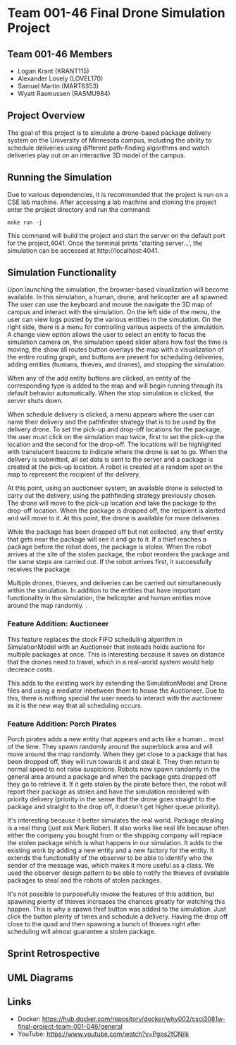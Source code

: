 # Team 001-46 Final Drone Simulation Project

## Team 001-46 Members
- Logan Krant (KRANT115)
- Alexander Lovely (LOVEL170)
- Samuel Martin (MART6353)
- Wyatt Rasmussen (RASMU984)

## Project Overview
The goal of this project is to simulate a drone-based package delivery system on the University of Minnesota campus, including the ability to schedule deliveries using different path-finding algorithms and watch deliveries play out on an interactive 3D model of the campus. 

## Running the Simulation
Due to various dependencies, it is recommended that the project is run on a CSE lab machine. After accessing a lab machine and cloning the project enter the project directory and run the command:
```
make run -j
```
This command will build the project and start the server on the default port for the project,4041. Once the terminal prints 'starting server...', the simulation can be accessed at http://localhost:4041. 

## Simulation Functionality
Upon launching the simulation, the browser-based visualization will become available. In this simulation, a human, drone, and helicopter are all spawned. The user can use the keyboard and mouse the navigate the 3D map of campus and interact with the simulation. On the left side of the menu, the user can view logs posted by the various entities in the simulation. On the right side, there is a menu for controlling various aspects of the simulation. A change view option allows the user to select an entity to focus the simulation camera on, the simulation speed slider alters how fast the time is moving, the show all routes button overlays the map with a visualization of the entire routing graph, and buttons are present for scheduling deliveries, adding entities (humans, thieves, and drones), and stopping the simulation. 

When any of the add entity buttons are clicked, an entity of the corresponding type is added to the map and will begin running through its default behavior automatically. When the stop simulation is clicked, the server shuts down.

When schedule delivery is clicked, a menu appears where the user can name their delivery and the pathfinder strategy that is to be used by the delivery drone. To set the pick-up and drop-off locations for the package, the user must click on the simulation map twice, first to set the pick-up the location and the second for the drop-off. The locations will be highlighted with translucent beacons to indicate where the drone is set to go. When the delivery is submitted, all set data is sent to the server and a package is created at the pick-up location. A robot is created at a random spot on the map to represent the recipient of the delivery.

At this point, using an auctioneer system, an available drone is selected to carry out the delivery, using the pathfinding strategy previously chosen. The drone will move to the pick-up location and take the package to the drop-off location. When the package is dropped off, the recipient is alerted and will move to it. At this point, the drone is available for more deliveries.

While the package has been dropped off but not collected, any thief entity that gets near the package will see it and go to it. If a thief reaches a package before the robot does, the package is stolen. When the robot arrives at the site of the stolen package, the robot reorders the package and the same steps are carried out. If the robot arrives first, it successfully receives the package.

Multiple drones, thieves, and deliveries can be carried out simultaneously within the simulation. In addition to the entities that have important functionality in the simulation, the helicopter and human entities move around the map randomly.
. 
### Feature Addition: Auctioneer
This feature replaces the stock FIFO scheduling algorithm in SimulationModel with an Auctioneer that insteads holds auctions for multiple packages at once. This is interesting because it saves on distance that the drones need to travel, which in a real-world system would help decreace costs.

This adds to the existing work by extending the SimulationModel and Drone files and using a mediator inbetween them to house the Auctioneer. Due to this, there is nothing special the user needs to interact with the auctioneer as it is the new way that all scheduling occurs.

### Feature Addition: Porch Pirates
Porch pirates adds a new entity that appears and acts like a human... most of the time. They spawn randomly around the superblock area and will move around the map randomly. When they get close to a package that has been dropped off, they will run towards it and steal it. They then return to normal speed to not raise suspicions. Robots now spawn randomly in the general area around a package and when the package gets dropped off they go to retrieve it. If it gets stolen by the pirate before then, the robot will report their package as stolen and have the simulation reordered with priority delivery (priority in the sense that the drone goes straight to the package and straight to the drop off, it doesn't get higher queue priority). 

It's interesting because it better simulates the real world. Package stealing is a real thing (just ask Mark Rober). It also works like real life because often either the company you bought from or the shipping company will replace the stolen package which is what happens in our simulation. It adds to the existing work by adding a new entity and a new factory for the entity. It extends the functionality of the observer to be able to identify who the sender of the message was, which makes it more useful as a class. We used the observer design pattern to be able to notify the thieves of available packages to steal and the robots of stolen packages. 

It's not possible to purposefully invoke the features of this addition, but spawning plenty of thieves increases the chances greatly for watching this happen. This is why a spawn thief button was added to the simulation. Just click the button plenty of times and schedule a delivery. Having the drop off close to the quad and then spawning a bunch of thieves right after scheduling will almost guarantee a stolen package.



## Sprint Retrospective

## UML Diagrams

## Links
- Docker: https://hub.docker.com/repository/docker/why002/csci3081w-final-project-team-001-046/general
- YouTube: https://www.youtube.com/watch?v=Pgps2fONjlk
